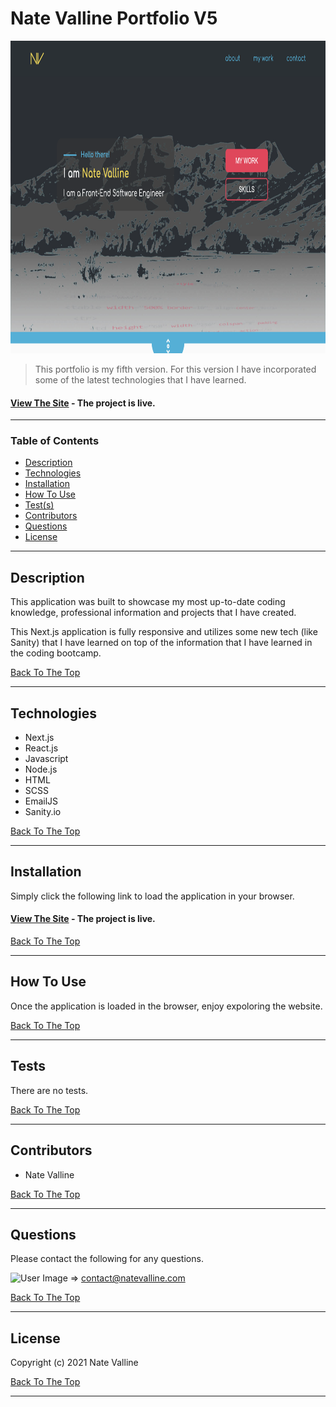 # Nate Valline Portfolio V5

<img src="./git_img/portfolio-screenshot.png" alt="Portfolio Screenshot" height="500px">

> This portfolio is my fifth version. For this version I have incorporated some of the latest technologies that I have learned.

#### [View The Site](https://natevalline.com) - The project is live.

---

### Table of Contents

- [Description](#description)
- [Technologies](#technologies)
- [Installation](#installation)
- [How To Use](#how-to-use)
- [Test(s)](#tests)
- [Contributors](#contributors)
- [Questions](#questions)
- [License](#license)

---

## Description

This application was built to showcase my most up-to-date coding knowledge, professional information and projects that I have created.

This Next.js application is fully responsive and utilizes some new tech (like Sanity) that I have learned on top of the information that I have learned in the coding bootcamp.

[Back To The Top](#project-name)

---

## Technologies

- Next.js
- React.js
- Javascript
- Node.js
- HTML
- SCSS
- EmailJS
- Sanity.io

[Back To The Top](#project-name)

---

## Installation

Simply click the following link to load the application in your browser.

#### [View The Site](https://natevalline.com/) - The project is live.

[Back To The Top](#project-name)

---

## How To Use

Once the application is loaded in the browser, enjoy expoloring the website.

[Back To The Top](#project-name)

---

## Tests

There are no tests.

[Back To The Top](#project-name)

---

## Contributors

- Nate Valline

[Back To The Top](#project-name)

---

## Questions

Please contact the following for any questions.

<img src="https://avatars3.githubusercontent.com/u/58278138?v=4" alt="User Image" width="35px"> => contact@natevalline.com

[Back To The Top](#project-name)

---

## License

Copyright (c) 2021 Nate Valline

[Back To The Top](#project-name)

---
